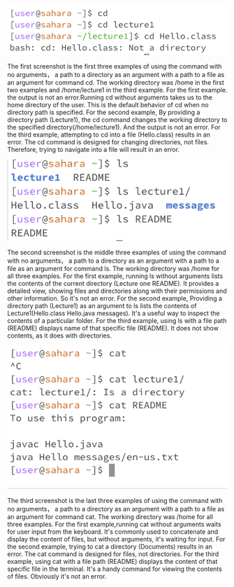 ![Image](cd.png)

The first screenshot is the first three examples of using the command with no arguments， a path 
to a directory as an argument with a path to a file as an argument for command cd. 
The working directory was /home in the first two examples and /home/lecture1 in the third example. 
For the first example. the output is not an error.Running cd without arguments takes us to the home directory of the user. This is the default behavior of cd when no directory path is specified. 
For the second example, By providing a directory path (Lecture1), the cd command changes the working directory to the specified directory(/home/lecture1). And the output is not an error. 
For the third example, attempting to cd into a file (Hello.class) results in an error. The cd command is designed for changing directories, not files. Therefore, trying to navigate into a file will result in an error.

![Image](ls.png)

The second screenshot is the middle three examples of using the command with no arguments， a path to a directory as an argument with a path to a file as an argument for command ls. 
The working directory was /home for all three examples. 
For the first example, running ls without arguments lists the contents of the current directory (Lecture one README). It provides a detailed view, showing files and directories along with their permissions and other information. So it's not an error. 
For the second example, Providing a directory path (Lecture1) as an argument to ls lists the contents of Lecture1(Hello.class Hello.java messages). It's a useful way to inspect the contents of a particular folder. 
For the third example, using ls with a file path (README) displays name of that specific file (README). It does not show contents, as it does with directories.

![Image](cat.png) 

The third screenshot is the last three examples of using the command with no arguments， a path to a directory as an argument with a path to a file as an argument for command cat.
The working directory was /home for all three examples. 
For the first example,running cat without arguments waits for user input from the keyboard. It's commonly used to concatenate and display the content of files, but without arguments, it's waiting for input. 
For the second example, trying to cat a directory (Documents) results in an error. The cat command is designed for files, not directories. 
For the third example, using cat with a file path (README) displays the content of that specific file in the terminal. It's a handy command for viewing the contents of files. Obviously it's not an error.
